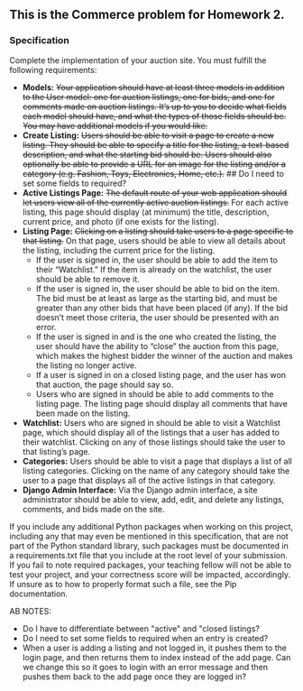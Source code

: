 ## This is the Commerce problem for Homework 2.

### Specification
Complete the implementation of your auction site. You must fulfill the following requirements:

- **Models:** ~~Your application should have at least three models in addition to the User model: one for auction listings, one for bids, and one for comments made on auction listings. It’s up to you to decide what fields each model should have, and what the types of those fields should be. You may have additional models if you would like.~~
- **Create Listing:** ~~Users should be able to visit a page to create a new listing. They should be able to specify a title for the listing, a text-based description, and what the starting bid should be. Users should also optionally be able to provide a URL for an image for the listing and/or a category (e.g. Fashion, Toys, Electronics, Home, etc.).~~  ## Do I need to set some fields to required?
- **Active Listings Page:** ~~The default route of your web application should let users view all of the currently active auction listings.~~ For each active listing, this page should display (at minimum) the title, description, current price, and photo (if one exists for the listing).
- **Listing Page:** ~~Clicking on a listing should take users to a page specific to that listing.~~ On that page, users should be able to view all details about the listing, including the current price for the listing.
    - If the user is signed in, the user should be able to add the item to their “Watchlist.” If the item is already on the watchlist, the user should be able to remove it.
    - If the user is signed in, the user should be able to bid on the item. The bid must be at least as large as the starting bid, and must be greater than any other bids that have been placed (if any). If the bid doesn’t meet those criteria, the user should be presented with an error.
    - If the user is signed in and is the one who created the listing, the user should have the ability to “close” the auction from this page, which makes the highest bidder the winner of the auction and makes the listing no longer active.
    - If a user is signed in on a closed listing page, and the user has won that auction, the page should say so.
    - Users who are signed in should be able to add comments to the listing page. The listing page should display all comments that have been made on the listing.
 - **Watchlist:** Users who are signed in should be able to visit a Watchlist page, which should display all of the listings that a user has added to their watchlist. Clicking on any of those listings should take the user to that listing’s page.
- **Categories:** Users should be able to visit a page that displays a list of all listing categories. Clicking on the name of any category should take the user to a page that displays all of the active listings in that category.
- **Django Admin Interface:** Via the Django admin interface, a site administrator should be able to view, add, edit, and delete any listings, comments, and bids made on the site.

If you include any additional Python packages when working on this project, including any that may even be mentioned in this specification, that are not part of the Python standard library, such packages must be documented in a requirements.txt file that you include at the root level of your submission. If you fail to note required packages, your teaching fellow will not be able to test your project, and your correctness score will be impacted, accordingly. If unsure as to how to properly format such a file, see the Pip documentation.

AB NOTES:  
- Do I have to differentiate between "active" and "closed listings? 
- Do I need to set some fields to required when an entry is created?  
- When a user is adding a listing and not logged in, it pushes them to the login page, and then returns them to index instead of the add page.  Can we change this so it goes to login with an error message and then pushes them back to the add page once they are logged in?